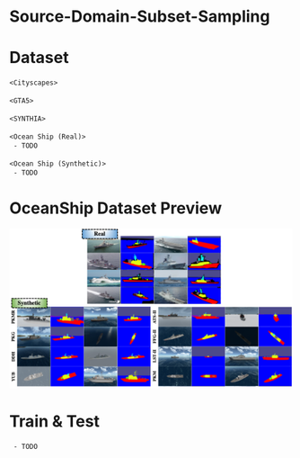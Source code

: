 # Source-Domain-Subset-Sampling

# Dataset
```
<Cityscapes>

<GTA5>

<SYNTHIA>

<Ocean Ship (Real)>
 - TODO
 
<Ocean Ship (Synthetic)>
 - TODO
```

# OceanShip Dataset Preview
![ex_screenshot](./figures/oceanship_real_synthetic.png)

# Train & Test
```
 - TODO
```
